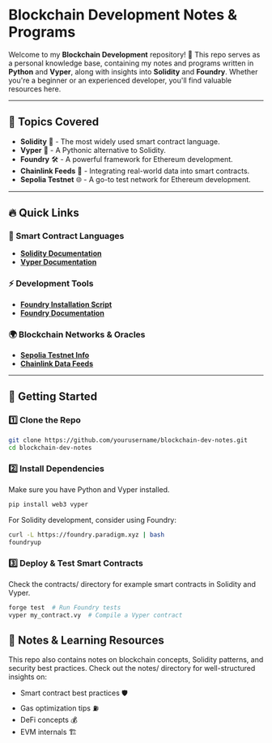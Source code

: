 # Blockchain Development Notes & Programs

Welcome to my **Blockchain Development** repository! 🚀 This repo serves as a personal knowledge base, containing my notes and programs written in **Python** and **Vyper**, along with insights into **Solidity** and **Foundry**. Whether you're a beginner or an experienced developer, you'll find valuable resources here.

---

## 📌 Topics Covered

- **Solidity** 📝 - The most widely used smart contract language.
- **Vyper** 🐍 - A Pythonic alternative to Solidity.
- **Foundry** 🛠️ - A powerful framework for Ethereum development.
- **Chainlink Feeds** 🔗 - Integrating real-world data into smart contracts.
- **Sepolia Testnet** 🌐 - A go-to test network for Ethereum development.

---

## 🔥 Quick Links

### 📖 Smart Contract Languages
- **[Solidity Documentation](https://docs.soliditylang.org/)**
- **[Vyper Documentation](https://vyper.readthedocs.io/en/stable/)**

### ⚡ Development Tools
- **[Foundry Installation Script](https://book.getfoundry.sh/getting-started/installation)**
- **[Foundry Documentation](https://book.getfoundry.sh/)**

### 🌍 Blockchain Networks & Oracles
- **[Sepolia Testnet Info](https://sepolia.dev/)**
- **[Chainlink Data Feeds](https://data.chain.link/)**

---

## 🚀 Getting Started

### 1️⃣ Clone the Repo
```bash
git clone https://github.com/yourusername/blockchain-dev-notes.git
cd blockchain-dev-notes
```

### 2️⃣ Install Dependencies
Make sure you have Python and Vyper installed.

```bash
pip install web3 vyper
```

For Solidity development, consider using Foundry:
```bash
curl -L https://foundry.paradigm.xyz | bash
foundryup
```

### 3️⃣ Deploy & Test Smart Contracts
Check the contracts/ directory for example smart contracts in Solidity and Vyper.

```bash
forge test  # Run Foundry tests
vyper my_contract.vy  # Compile a Vyper contract
```

## 📜 Notes & Learning Resources
This repo also contains notes on blockchain concepts, Solidity patterns, and security best practices. Check out the notes/ directory for well-structured insights on:

- Smart contract best practices 🛡️
- Gas optimization tips ⛽
- DeFi concepts 💰
- EVM internals 🏗️